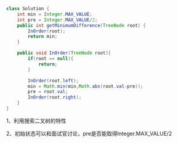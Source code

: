 ```java
class Solution {
    int min = Integer.MAX_VALUE;
    int pre = Integer.MAX_VALUE/2;
    public int getMinimumDifference(TreeNode root) {
        InOrder(root);
        return min;
    }

    public void InOrder(TreeNode root){
        if(root == null){
            return;
        }

        InOrder(root.left);
        min = Math.min(min,Math.abs(root.val-pre));
        pre = root.val;
        InOrder(root.right);
    }
}
```

1、利用搜索二叉树的特性

2、初始状态可以和面试官讨论，pre是否能取得Integer.MAX_VALUE/2









































